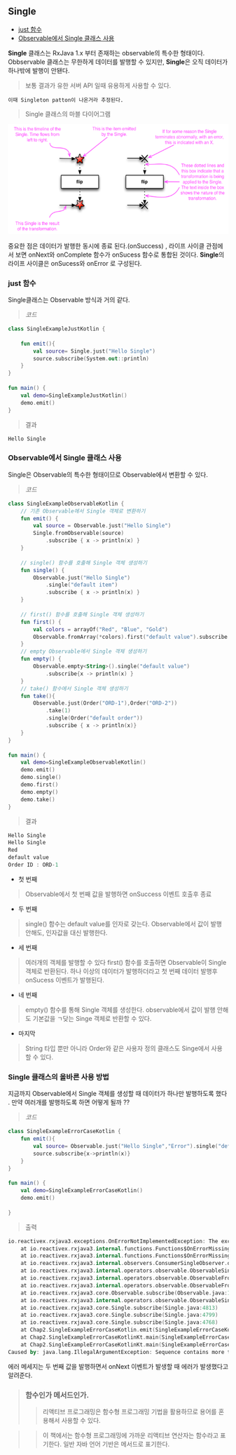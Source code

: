 ## Single

  - [just 함수](#just-함수)
  - [Observable에서 Single 클래스 사용](#observable에서-single-클래스-사용)

**Single** 클래스는 RxJava 1.x 부터 존재하는 observable의 특수한 형태이다.
Obbservable 클래스는 무한하게 데이터를 발행할 수 있지만, **Single**은 오직 데이터가 하나밖에 발행이 안됀다.

>보통 결과가 유한 서버 API 일때 유용하게 사용할 수 있다.

`이때 Singleton patton이 나온거라 추정된다.`

> Single 클래스의 마블 다이어그램
> 
<img src="../Images/single.png" weight="500dp" height="250dp">

중요한 점은 데이터가 발행한 동시에 종료 된다.(onSuccess) , 라이프 사이클 관점에서 보면 onNext와 onComplete 함수가 onSucess 함수로 통합된 것이다. **Single**의 라이프 사이클은 onSucess와 onError 로 구성된다.

### just 함수

Single클래스는 Observable 방식과 거의 같다.

> *코드*
```kotlin
class SingleExampleJustKotlin {

    fun emit(){
        val source= Single.just("Hello Single")
        source.subscribe(System.out::println)
    }
}

fun main() {
    val demo=SingleExampleJustKotlin()
    demo.emit()
}
```
> 결과
```kotlin 
Hello Single
```

### Observable에서 Single 클래스 사용

Single은 Observable의 특수한 형태이므로 Observable에서 변환할 수 있다.

>*코드*
```kotlin
class SingleExampleObservableKotlin {
    // 기존 Observable에서 Single 객체로 변환하기
    fun emit() {
        val source = Observable.just("Hello Single")
        Single.fromObservable(source)
            .subscribe { x -> println(x) }
    }

    // single() 함수를 호출해 Single 객체 생성하기
    fun single() {
        Observable.just("Hello Single")
            .single("default item")
            .subscribe { x -> println(x) }
    }

    // first() 함수를 호출해 Single 객체 생성하기
    fun first() {
        val colors = arrayOf("Red", "Blue", "Gold")
        Observable.fromArray(*colors).first("default value").subscribe { x -> println(x) }
    }
    // empty Observable에서 Single 객체 생성하기
    fun empty() {
        Observable.empty<String>().single("default value")
            .subscribe{x -> println(x) }
    }
    // take() 함수에서 Single 객체 생성하기
    fun take(){
        Observable.just(Order("ORD-1"),Order("ORD-2"))
            .take(1)
            .single(Order("default order"))
            .subscribe { x -> println(x)}
    }
}

fun main() {
    val demo=SingleExampleObservableKotlin()
    demo.emit()
    demo.single()
    demo.first()
    demo.empty()
    demo.take()
}
```
> 결과
```kotlin
Hello Single
Hello Single
Red
default value
Order ID : ORD-1
```

- 첫 번째
> Observable에서 첫 번째 값을 발행하면 onSuccess 이벤트 호출후 종료
- 두 번째
> single() 함수는 default value를 인자로 갖는다. Observable에서 값이 발행 안해도, 인자값을 대신 발행한다.
- 세 번째
> 여러개의 객체를 발행할 수 있다 first() 함수를 호출하면 Observable이 Single 객체로 반환된다. 하나 이상의 데이터가 발행하더라고 첫 번째 데이터 발행후 onSucess 이벤트가 발행된다.
- 네 번째 
> empty() 함수를 통해 Single 객체를 생성한다. observable에서 값이 발행 안해도 기본값을 ㄱ닺는 Singe 객체로 반환할 수 있다.
- 마지막
> String 타입 뿐만 아니라 Order와 같은 사용자 정의 클래스도 Singe에서 사용 할 수 있다.

### Single 클래스의 올바른 사용 방법

지금까지 Observable에서 Single 객체를 생성할 때 데이터가 하나만 발행하도록 했다 . 만약 여러개를 발행하도록 하면 어떻게 될까 ??
>*코드*
```kotlin
class SingleExampleErrorCaseKotlin {
    fun emit(){
        val source= Observable.just("Hello Single","Error").single("default item")
        source.subscribe{x->println(x)}
    }
}

fun main() {
    val demo=SingleExampleErrorCaseKotlin()
    demo.emit()
    
}
```
>출력
```kotlin
io.reactivex.rxjava3.exceptions.OnErrorNotImplementedException: The exception was not handled due to missing onError handler in the subscribe() method call. Further reading: https://github.com/ReactiveX/RxJava/wiki/Error-Handling | java.lang.IllegalArgumentException: Sequence contains more than one element!
	at io.reactivex.rxjava3.internal.functions.Functions$OnErrorMissingConsumer.accept(Functions.java:717)
	at io.reactivex.rxjava3.internal.functions.Functions$OnErrorMissingConsumer.accept(Functions.java:714)
	at io.reactivex.rxjava3.internal.observers.ConsumerSingleObserver.onError(ConsumerSingleObserver.java:46)
	at io.reactivex.rxjava3.internal.operators.observable.ObservableSingleSingle$SingleElementObserver.onNext(ObservableSingleSingle.java:81)
	at io.reactivex.rxjava3.internal.operators.observable.ObservableFromArray$FromArrayDisposable.run(ObservableFromArray.java:109)
	at io.reactivex.rxjava3.internal.operators.observable.ObservableFromArray.subscribeActual(ObservableFromArray.java:38)
	at io.reactivex.rxjava3.core.Observable.subscribe(Observable.java:13095)
	at io.reactivex.rxjava3.internal.operators.observable.ObservableSingleSingle.subscribeActual(ObservableSingleSingle.java:36)
	at io.reactivex.rxjava3.core.Single.subscribe(Single.java:4813)
	at io.reactivex.rxjava3.core.Single.subscribe(Single.java:4799)
	at io.reactivex.rxjava3.core.Single.subscribe(Single.java:4768)
	at Chap2.SingleExampleErrorCaseKotlin.emit(SingleExampleErrorCaseKotlin.kt:8)
	at Chap2.SingleExampleErrorCaseKotlinKt.main(SingleExampleErrorCaseKotlin.kt:14)
	at Chap2.SingleExampleErrorCaseKotlinKt.main(SingleExampleErrorCaseKotlin.kt)
Caused by: java.lang.IllegalArgumentException: Sequence contains more than one element!
```

에러 메세지는 두 번째 값을 발행하면서 onNext 이벤트가 발생할 때 에러가 발생했다고 알려준다.

> ### 함수인가 메서드인가.
>> 리액티브 프로그래밍은 함수형 프로그래밍 기법을 활용하므로 용어를 혼용해서 사용할 수 있다.

>> 이 책에서는 함수형 프로그래밍에 가까운 리액티브 연산자는 함수라고 표기한다.
>> 일반 자바 언어 기반은 메서드로 표기한다.

